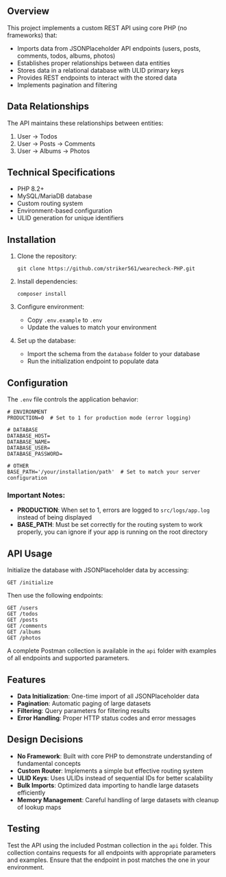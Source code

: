 ## Overview

This project implements a custom REST API using core PHP (no frameworks) that:

- Imports data from JSONPlaceholder API endpoints (users, posts, comments, todos, albums, photos)
- Establishes proper relationships between data entities
- Stores data in a relational database with ULID primary keys
- Provides REST endpoints to interact with the stored data
- Implements pagination and filtering

## Data Relationships

The API maintains these relationships between entities:

1. User → Todos
2. User → Posts → Comments
3. User → Albums → Photos

## Technical Specifications

- PHP 8.2+
- MySQL/MariaDB database
- Custom routing system
- Environment-based configuration
- ULID generation for unique identifiers

## Installation

1. Clone the repository:

   ```
   git clone https://github.com/striker561/wearecheck-PHP.git
   ```

2. Install dependencies:

   ```
   composer install
   ```

3. Configure environment:

   - Copy `.env.example` to `.env`
   - Update the values to match your environment

4. Set up the database:
   - Import the schema from the `database` folder to your database
   - Run the initialization endpoint to populate data

## Configuration

The `.env` file controls the application behavior:

```
# ENVIRONMENT
PRODUCTION=0  # Set to 1 for production mode (error logging)

# DATABASE
DATABASE_HOST=
DATABASE_NAME=
DATABASE_USER=
DATABASE_PASSWORD=

# OTHER
BASE_PATH='/your/installation/path'  # Set to match your server configuration
```

### Important Notes:

- **PRODUCTION**: When set to 1, errors are logged to `src/logs/app.log` instead of being displayed
- **BASE_PATH**: Must be set correctly for the routing system to work properly, you can ignore if your app is running on the root directory

## API Usage

Initialize the database with JSONPlaceholder data by accessing:

```
GET /initialize
```

Then use the following endpoints:

```
GET /users
GET /todos
GET /posts
GET /comments
GET /albums
GET /photos
```

A complete Postman collection is available in the `api` folder with examples of all endpoints and supported parameters.

## Features

- **Data Initialization**: One-time import of all JSONPlaceholder data
- **Pagination**: Automatic paging of large datasets
- **Filtering**: Query parameters for filtering results
- **Error Handling**: Proper HTTP status codes and error messages

## Design Decisions

- **No Framework**: Built with core PHP to demonstrate understanding of fundamental concepts
- **Custom Router**: Implements a simple but effective routing system
- **ULID Keys**: Uses ULIDs instead of sequential IDs for better scalability
- **Bulk Imports**: Optimized data importing to handle large datasets efficiently
- **Memory Management**: Careful handling of large datasets with cleanup of lookup maps

## Testing

Test the API using the included Postman collection in the `api` folder. This collection contains requests for all endpoints with appropriate parameters and examples. Ensure that the endpoint in post matches the one in your environment.
